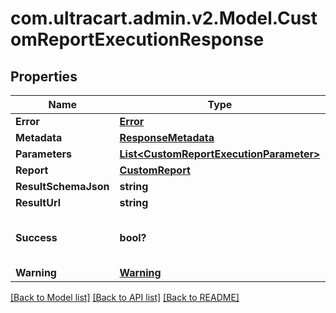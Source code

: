# com.ultracart.admin.v2.Model.CustomReportExecutionResponse
## Properties

Name | Type | Description | Notes
------------ | ------------- | ------------- | -------------
**Error** | [**Error**](Error.md) |  | [optional] 
**Metadata** | [**ResponseMetadata**](ResponseMetadata.md) |  | [optional] 
**Parameters** | [**List&lt;CustomReportExecutionParameter&gt;**](CustomReportExecutionParameter.md) |  | [optional] 
**Report** | [**CustomReport**](CustomReport.md) |  | [optional] 
**ResultSchemaJson** | **string** |  | [optional] 
**ResultUrl** | **string** |  | [optional] 
**Success** | **bool?** | Indicates if API call was successful | [optional] 
**Warning** | [**Warning**](Warning.md) |  | [optional] 


[[Back to Model list]](../README.md#documentation-for-models) [[Back to API list]](../README.md#documentation-for-api-endpoints) [[Back to README]](../README.md)

